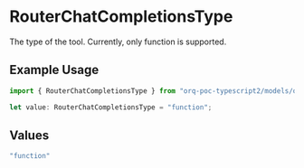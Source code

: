 # RouterChatCompletionsType

The type of the tool. Currently, only function is supported.

## Example Usage

```typescript
import { RouterChatCompletionsType } from "orq-poc-typescript2/models/operations";

let value: RouterChatCompletionsType = "function";
```

## Values

```typescript
"function"
```